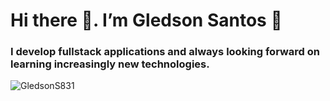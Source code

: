 <h1 id="h1"> Hi there 👋. I’m Gledson Santos 👊 </h1>

<h3 id="h3">I develop fullstack applications and always looking forward on learning  increasingly new technologies.</h3>

<img src="https://github-readme-stats.vercel.app/api?username=GledsonS831&show_icons=true&theme=vue" alt="GledsonS831"/> 


<!--
**GledsonS831/GledsonS831** is a ✨ _special_ ✨ repository because its `README.md` (this file) appears on your GitHub profile.

Here are some ideas to get you started:

- 🔭 I’m currently working on ...
- 🌱 I’m currently learning ...
- 👯 I’m looking to collaborate on ...
- 🤔 I’m looking for help with ...
- 💬 Ask me about ...
- 📫 How to reach me: ...
- 😄 Pronouns: ...
- ⚡ Fun fact: ...
-->
